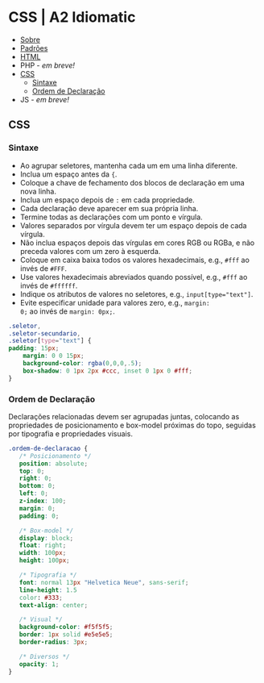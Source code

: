 # CSS | A2 Idiomatic

* [Sobre](https://github.com/a2comunicacao/metodologia/tree/master/projeto-web/desenvolvimento/A2idiomatic#sobre)
* [Padrões](https://github.com/a2comunicacao/metodologia/blob/master/projeto-web/desenvolvimento/A2idiomatic/padroes.md)
* [HTML](https://github.com/a2comunicacao/metodologia/blob/master/projeto-web/desenvolvimento/A2idiomatic/html.md)
* PHP - _em breve!_
* [CSS](#css)
    * [Sintaxe](#sintaxe)
    * [Ordem de Declaração](#ordem-de-declara%C3%A7%C3%A3o)
* JS - _em breve!_

## CSS

### Sintaxe

* Ao agrupar seletores, mantenha cada um em uma linha diferente.
* Inclua um espaço antes da <code>{</code>.
* Coloque a chave de fechamento dos blocos de declaração em uma nova linha.
* Inclua um espaço depois de <code>:</code> em cada propriedade.
* Cada declaração deve aparecer em sua própria linha.
* Termine todas as declarações com um ponto e vírgula.
* Valores separados por vírgula devem ter um espaço depois de cada vírgula.
* Não inclua espaços depois das vírgulas em cores RGB ou RGBa, e não preceda valores com um zero à esquerda.
* Coloque em caixa baixa todos os valores hexadecimais, e.g., <code>#fff</code> ao invés de <code>#FFF</code>.
* Use valores hexadecimais abreviados quando possível, e.g., <code>#fff</code> ao invés de <code>#ffffff</code>.
* Indique os atributos de valores no seletores, e.g., <code>input[type="text"]</code>.
* Evite especificar unidade para valores zero, e.g., <code>margin: 0;</code> ao invés de <code>margin: 0px;</code>.

````css
.seletor,
.seletor-secundario,
.seletor[type="text"] {
padding: 15px;
    margin: 0 0 15px;
    background-color: rgba(0,0,0,.5);
    box-shadow: 0 1px 2px #ccc, inset 0 1px 0 #fff;
}
````

### Ordem de Declaração

Declarações relacionadas devem ser agrupadas juntas, colocando as propriedades de posicionamento e box-model próximas do topo, seguidas por tipografia e propriedades visuais.

````css
.ordem-de-declaracao {
   /* Posicionamento */
   position: absolute;
   top: 0;
   right: 0;
   bottom: 0;
   left: 0;
   z-index: 100;
   margin: 0;
   padding: 0;

   /* Box-model */
   display: block;
   float: right;
   width: 100px;
   height: 100px;

   /* Tipografia */
   font: normal 13px "Helvetica Neue", sans-serif;
   line-height: 1.5
   color: #333;
   text-align: center;

   /* Visual */
   background-color: #f5f5f5;
   border: 1px solid #e5e5e5;
   border-radius: 3px;

   /* Diversos */
   opacity: 1;
}
````